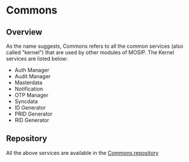 # Commons

## Overview
As the name suggests, Commons refers to all the common services (also called "kernel") that are used by other modules of MOSIP.  The Kernel services are listed below:

* Auth Manager
* Audit Manager
* Masterdata 
* Notification 
* OTP Manager   
* Syncdata 
* ID Generator
* PRID Generator
* RID Generator

## Repository
All the above services are available in the [Commons repository](https://github.com/mosip/commons/tree/1.2.0-rc2)






